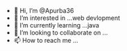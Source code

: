 - 👋 Hi, I’m @Apurba36
- 👀 I’m interested in ...web devlopment
- 🌱 I’m currently learning ...java
- 💞️ I’m looking to collaborate on ...
- 📫 How to reach me ...

<!---
Apurba36/Apurba36 is a ✨ special ✨ repository because its `README.md` (this file) appears on your GitHub profile.
You can click the Preview link to take a look at your changes.
--->
